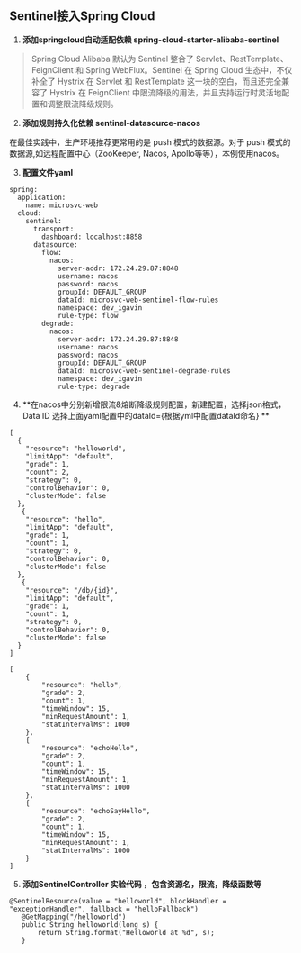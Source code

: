 ## Sentinel接入Spring Cloud


1. **添加springcloud自动适配依赖 spring-cloud-starter-alibaba-sentinel**

> Spring Cloud Alibaba 默认为 Sentinel 整合了 Servlet、RestTemplate、FeignClient 和 Spring WebFlux。Sentinel 在 Spring Cloud 生态中，不仅补全了 Hystrix 在 Servlet 和 RestTemplate 这一块的空白，而且还完全兼容了 Hystrix 在 FeignClient 中限流降级的用法，并且支持运行时灵活地配置和调整限流降级规则。

2. **添加规则持久化依赖 sentinel-datasource-nacos**

在最佳实践中，生产环境推荐更常用的是 push 模式的数据源。对于 push 模式的数据源,如远程配置中心（ZooKeeper, Nacos, Apollo等等），本例使用nacos。

3. **配置文件yaml**

```
spring:
  application:
    name: microsvc-web
  cloud:
    sentinel:
      transport:
        dashboard: localhost:8858
      datasource:
        flow:
          nacos:
            server-addr: 172.24.29.87:8848
            username: nacos
            password: nacos
            groupId: DEFAULT_GROUP
            dataId: microsvc-web-sentinel-flow-rules
            namespace: dev_igavin
            rule-type: flow
        degrade:
          nacos:
            server-addr: 172.24.29.87:8848
            username: nacos
            password: nacos
            groupId: DEFAULT_GROUP
            dataId: microsvc-web-sentinel-degrade-rules
            namespace: dev_igavin
            rule-type: degrade
```

4. **在nacos中分别新增限流&熔断降级规则配置，新建配置，选择json格式，Data ID 选择上面yaml配置中的dataId={根据yml中配置dataId命名} **
```限流
[
  {
    "resource": "helloworld",
    "limitApp": "default",
    "grade": 1,
    "count": 2,
    "strategy": 0,
    "controlBehavior": 0,
    "clusterMode": false
  },
   {
    "resource": "hello",
    "limitApp": "default",
    "grade": 1,
    "count": 1,
    "strategy": 0,
    "controlBehavior": 0,
    "clusterMode": false
  },
   {
    "resource": "/db/{id}",
    "limitApp": "default",
    "grade": 1,
    "count": 1,
    "strategy": 0,
    "controlBehavior": 0,
    "clusterMode": false
  }
]
```

```降级
[
    {
        "resource": "hello",
        "grade": 2,
        "count": 1,
        "timeWindow": 15,
        "minRequestAmount": 1,
        "statIntervalMs": 1000
    },
    {
        "resource": "echoHello",
        "grade": 2,
        "count": 1,
        "timeWindow": 15,
        "minRequestAmount": 1,
        "statIntervalMs": 1000
    },
    {
        "resource": "echoSayHello",
        "grade": 2,
        "count": 1,
        "timeWindow": 15,
        "minRequestAmount": 1,
        "statIntervalMs": 1000
    }
]
```

5. **添加SentinelController 实验代码 ，包含资源名，限流，降级函数等**

 ```
@SentinelResource(value = "helloworld", blockHandler = "exceptionHandler", fallback = "helloFallback")
    @GetMapping("/helloworld")
    public String helloworld(long s) {
        return String.format("Helloworld at %d", s);
    }
```

